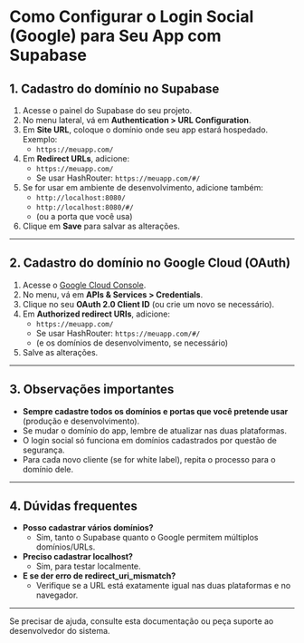 # Como Configurar o Login Social (Google) para Seu App com Supabase

## 1. Cadastro do domínio no Supabase

1. Acesse o painel do Supabase do seu projeto.
2. No menu lateral, vá em **Authentication > URL Configuration**.
3. Em **Site URL**, coloque o domínio onde seu app estará hospedado. Exemplo:
   - `https://meuapp.com/`
4. Em **Redirect URLs**, adicione:
   - `https://meuapp.com/`
   - Se usar HashRouter: `https://meuapp.com/#/`
5. Se for usar em ambiente de desenvolvimento, adicione também:
   - `http://localhost:8080/`
   - `http://localhost:8080/#/`
   - (ou a porta que você usa)
6. Clique em **Save** para salvar as alterações.

---

## 2. Cadastro do domínio no Google Cloud (OAuth)

1. Acesse o [Google Cloud Console](https://console.cloud.google.com/).
2. No menu, vá em **APIs & Services > Credentials**.
3. Clique no seu **OAuth 2.0 Client ID** (ou crie um novo se necessário).
4. Em **Authorized redirect URIs**, adicione:
   - `https://meuapp.com/`
   - Se usar HashRouter: `https://meuapp.com/#/`
   - (e os domínios de desenvolvimento, se necessário)
5. Salve as alterações.

---

## 3. Observações importantes

- **Sempre cadastre todos os domínios e portas que você pretende usar** (produção e desenvolvimento).
- Se mudar o domínio do app, lembre de atualizar nas duas plataformas.
- O login social só funciona em domínios cadastrados por questão de segurança.
- Para cada novo cliente (se for white label), repita o processo para o domínio dele.

---

## 4. Dúvidas frequentes

- **Posso cadastrar vários domínios?**
  - Sim, tanto o Supabase quanto o Google permitem múltiplos domínios/URLs.
- **Preciso cadastrar localhost?**
  - Sim, para testar localmente.
- **E se der erro de redirect_uri_mismatch?**
  - Verifique se a URL está exatamente igual nas duas plataformas e no navegador.

---

Se precisar de ajuda, consulte esta documentação ou peça suporte ao desenvolvedor do sistema. 